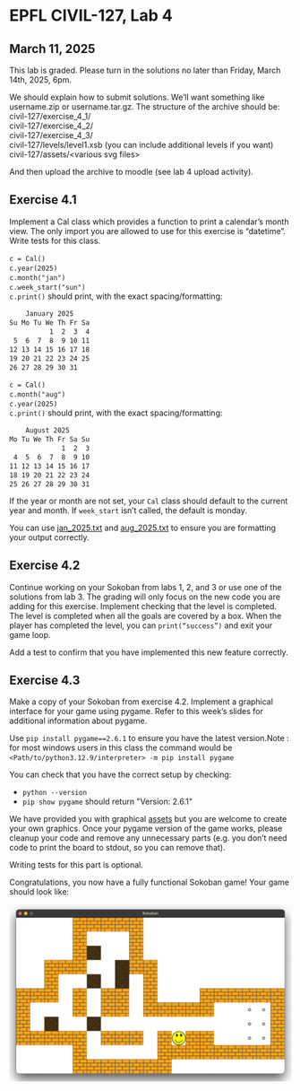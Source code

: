# EPFL CIVIL-127, Lab 4

## March 11, 2025

This lab is graded. Please turn in the solutions no later than Friday, March 14th, 2025, 6pm.

We should explain how to submit solutions. We’ll want something like username.zip or username.tar.gz. The structure of the archive should be:  
civil-127/exercise_4_1/  
civil-127/exercise_4_2/  
civil-127/exercise_4_3/  
civil-127/levels/level1.xsb (you can include additional levels if you want)  
civil-127/assets/\<various svg files\>

And then upload the archive to moodle (see lab 4 upload activity).

## Exercise 4.1

Implement a Cal class which provides a function to print a calendar’s month view. The only import you are allowed to use for this exercise is “datetime”. Write tests for this class.

`c = Cal()`  
`c.year(2025)`  
`c.month("jan")`  
`c.week_start("sun")`  
`c.print()` should print, with the exact spacing/formatting:

```
    January 2025        
Su Mo Tu We Th Fr Sa    
          1  2  3  4    
 5  6  7  8  9 10 11    
12 13 14 15 16 17 18    
19 20 21 22 23 24 25    
26 27 28 29 30 31    
```

`c = Cal()`  
`c.month("aug")`  
`c.year(2025)`  
`c.print()` should print, with the exact spacing/formatting:

```
    August 2025  
Mo Tu We Th Fr Sa Su  
             1  2  3  
 4  5  6  7  8  9 10  
11 12 13 14 15 16 17  
18 19 20 21 22 23 24  
25 26 27 28 29 30 31
```

If the year or month are not set, your `Cal` class should default to the current year and month. If `week_start` isn’t called, the default is monday.

You can use [jan\_2025.txt](https://docs.google.com/document/d/16McweJiFrERMEp1jecGnRvNy6xsHrpByjefDQAecJ9U/edit?usp=drive_link) and [aug\_2025.txt](https://docs.google.com/document/d/1GhtTgxQcpEh-x9evWOKpMQgIxpCmP7-kM2pcCv5Ge1w/edit?usp=sharing) to ensure you are formatting your output correctly.


## Exercise 4.2

Continue working on your Sokoban from labs 1, 2, and 3 or use one of the solutions from lab 3. The grading will only focus on the new code you are adding for this exercise. Implement checking that the level is completed. The level is completed when all the goals are covered by a box. When the player has completed the level, you can `print(“success”)` and exit your game loop.

Add a test to confirm that you have implemented this new feature correctly.

## Exercise 4.3

Make a copy of your Sokoban from exercise 4.2. Implement a graphical interface for your game using pygame. Refer to this week’s slides for additional information about pygame.

Use `pip install pygame==2.6.1` to ensure you have the latest version.Note : for most windows users in this class the command would be `<Path/to/python3.12.9/interpreter> -m pip install pygame`

You can check that you have the correct setup by checking:

- `python --version`  
- `pip show pygame` should return "Version: 2.6.1"

We have provided you with graphical [assets](https://drive.google.com/drive/folders/1HYFb_NIcmqssglgFQJqI0wCyRWbDvQ6g?usp=sharing) but you are welcome to create your own graphics. Once your pygame version of the game works, please cleanup your code and remove any unnecessary parts (e.g. you don’t need code to print the board to stdout, so you can remove that).

Writing tests for this part is optional.

Congratulations, you now have a fully functional Sokoban game! Your game should look like:

![](game_example.png)
